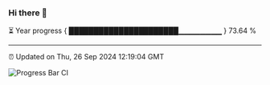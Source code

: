 ### Hi there 👋

⏳ Year progress { ██████████████████████▁▁▁▁▁▁▁▁ } 73.64 %

---

⏰ Updated on Thu, 26 Sep 2024 12:19:04 GMT

![Progress Bar CI](https://github.com/Shyam-Makwana/GitHub-Actions-Demo/workflows/Progress%20Bar%20CI/badge.svg)
